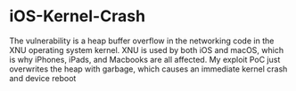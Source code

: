 # iOS-Kernel-Crash
The vulnerability is a heap buffer overflow in the networking code in the XNU operating system kernel. XNU is used by both iOS and macOS, which is why iPhones, iPads, and Macbooks are all affected. My exploit PoC just overwrites the heap with garbage, which causes an immediate kernel crash and device reboot
